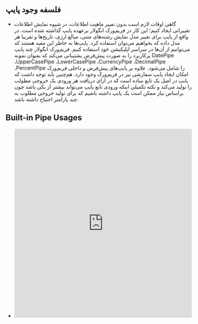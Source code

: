 ## فلسفه وجود پایپ

- گاهی اوقات لازم است بدون تغییر ماهیت اطلاعات، در شیوه نمایش اطلاعات تغییراتی ایجاد کنیم؛ این کار در فریم‌ورک انگولار برعهده پایپ گذاشته شده است. در واقع از پایپ برای تغییر مدل نمایش رشته‌های متنی، مبالغ ارزی، تاریخ‌ها و تقریبا هر مدل داده که بخواهیم می‌توان استفاده کرد. پایپ‌ها به خاطر این مفید هستند که می‌توانیم از آن‌ها در سراسر اپلیکیشن خود استفاده کنیم. فریم‌ورک انگولار چند پایپ پرکاربرد را به صورت پیش‌فرض پشتیبانی می‌کند که بعنوان نمونه DatePipe ،UpperCasePipe ،LowerCasePipe ،CurrencyPipe ،DecimalPipe ،PercentPipe را شامل می‌شود. علاوه بر پایپ‌‌های پیش‌فرض و داخلی فریم‌ورک امکان ایجاد پایپ سفارشی نیز در فریم‌ورک وجود دارد. هم‌چنین باید توجه داشت که پایپ در اصل یک تابع ساده است که در ازای دریافت هر ورودی یک خروجی مطولب را تولید می‌کند و نکته تکمیلی اینکه ورودی تابع پایپ می‌تواند بیشتر از یکی باشد چون براساس نیاز ممکن است یک پایپ داشته باشیم که برای تولید خروجی مطلوب به چند پارامتر احتیاج داشته باشد.

## Built-in Pipe Usages

- <iframe height="512" style="width: 100%;" frameborder="no" loading="lazy" allowtransparency="true" allowfullscreen="true" src="https://stackblitz.com/edit/angular-ivy-simple-pipe-usages?ctl=1&embed=1&file=src/app/app.component.html"></iframe>
